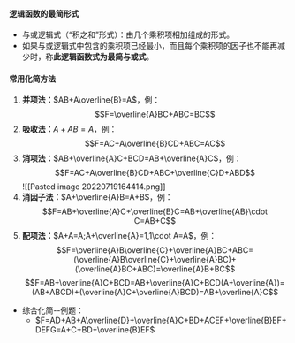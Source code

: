 #### 逻辑函数的最简形式
- 与或逻辑式（“积之和”形式）：由几个乘积项相加组成的形式。
- 如果与或逻辑式中包含的乘积项已经最小，而且每个乘积项的因子也不能再减少时，称**此逻辑函数式为最简与或式**。

#### 常用化简方法
1. **并项法：**$AB+A\overline{B}=A$，例：$$F=\overline{A}BC+ABC=BC$$
2. **吸收法：**$A+AB=A$，例：$$F=AC+A\overline{B}CD+ABC=AC$$
3. **消项法：**$AB+\overline{A}C+BCD=AB+\overline{A}C$，例：$$F=AC+A\overline{B}CD+ABC+\overline{C}D+ABD$$![[Pasted image 20220719164414.png]]
4. **消因子法：**$A+\overline{A}B=A+B$，例：$$F=AB+\overline{A}C+\overline{B}C=AB+\overline{AB}\cdot C=AB+C$$
5. **配项法：**$A+A=A;A+\overline{A}=1,1\cdot A=A$，例：$$F=\overline{A}B\overline{C}+\overline{A}BC+ABC=(\overline{A}B\overline{C}+\overline{A}BC)+(\overline{A}BC+ABC)=\overline{A}B+BC$$$$F=AB+\overline{A}C+BCD=AB+\overline{A}C+BCD(A+\overline{A})=(AB+ABCD)+(\overline{A}C+\overline{A}BCD)=AB+\overline{A}C$$
- 综合化简--例题：
	- $F=AD+AB+A\overline{D}+\overline{A}C+BD+ACEF+\overline{B}EF+DEFG=A+C+BD+\overline{B}EF$